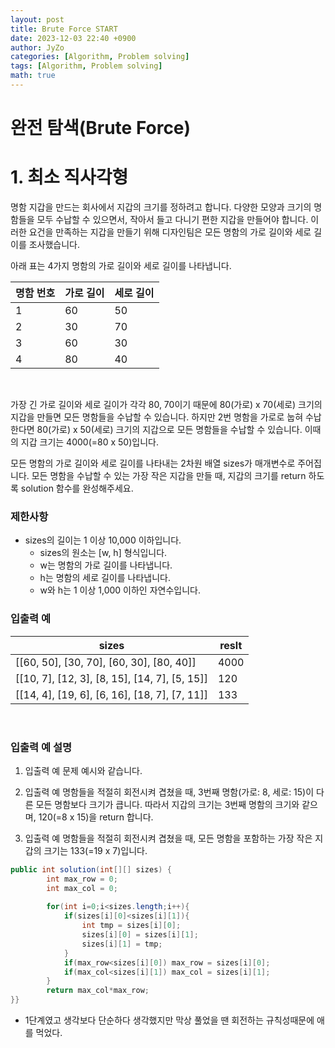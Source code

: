 ```yaml
---
layout: post
title: Brute Force START
date: 2023-12-03 22:40 +0900
author: JyZo
categories: [Algorithm, Problem solving]
tags: [Algorithm, Problem solving]
math: true
---
```



# 완전 탐색(Brute Force)

# 1. 최소 직사각형
명함 지갑을 만드는 회사에서 지갑의 크기를 정하려고 합니다. 다양한 모양과 크기의 명함들을 모두 수납할 수 있으면서, 작아서 들고 다니기 편한 지갑을 만들어야 합니다. 이러한 요건을 만족하는 지갑을 만들기 위해 디자인팀은 모든 명함의 가로 길이와 세로 길이를 조사했습니다.

아래 표는 4가지 명함의 가로 길이와 세로 길이를 나타냅니다.

|명함 번호 | 가로 길이 | 세로 길이|
|----|----|----|	
| 1 | 60 | 50 |
| 2 | 30 | 70 |
| 3 | 60 | 30 | 
| 4 | 80 | 40 |

<br/>

가장 긴 가로 길이와 세로 길이가 각각 80, 70이기 때문에 80(가로) x 70(세로) 크기의 지갑을 만들면 모든 명함들을 수납할 수 있습니다. 하지만 2번 명함을 가로로 눕혀 수납한다면 80(가로) x 50(세로) 크기의 지갑으로 모든 명함들을 수납할 수 있습니다. 이때의 지갑 크기는 4000(=80 x 50)입니다.

모든 명함의 가로 길이와 세로 길이를 나타내는 2차원 배열 sizes가 매개변수로 주어집니다. 모든 명함을 수납할 수 있는 가장 작은 지갑을 만들 때, 지갑의 크기를 return 하도록 solution 함수를 완성해주세요.

### 제한사항
- sizes의 길이는 1 이상 10,000 이하입니다.
    - sizes의 원소는 [w, h] 형식입니다.
    - w는 명함의 가로 길이를 나타냅니다.
    - h는 명함의 세로 길이를 나타냅니다.
    - w와 h는 1 이상 1,000 이하인 자연수입니다.

### 입출력 예
| sizes | reslt |
|----|----|
| [[60, 50], [30, 70], [60, 30], [80, 40]] | 4000 |
| [[10, 7], [12, 3], [8, 15], [14, 7], [5, 15]] | 120 |
| [[14, 4], [19, 6], [6, 16], [18, 7], [7, 11]] | 133 |

<br/>

### 입출력 예 설명
1. 입출력 예
문제 예시와 같습니다.

2. 입출력 예 
명함들을 적절히 회전시켜 겹쳤을 때, 3번째 명함(가로: 8, 세로: 15)이 다른 모든 명함보다 크기가 큽니다. 따라서 지갑의 크기는 3번째 명함의 크기와 같으며, 120(=8 x 15)을 return 합니다.

3. 입출력 예 
명함들을 적절히 회전시켜 겹쳤을 때, 모든 명함을 포함하는 가장 작은 지갑의 크기는 133(=19 x 7)입니다.


```java
public int solution(int[][] sizes) {
        int max_row = 0; 
        int max_col = 0; 
        
        for(int i=0;i<sizes.length;i++){ 
            if(sizes[i][0]<sizes[i][1]){
                int tmp = sizes[i][0];
                sizes[i][0] = sizes[i][1];
                sizes[i][1] = tmp;
            }
            if(max_row<sizes[i][0]) max_row = sizes[i][0]; 
            if(max_col<sizes[i][1]) max_col = sizes[i][1]; 
        }
        return max_col*max_row; 
}}
```
- 1단계였고 생각보다 단순하다 생각했지만 막상 풀었을 땐 회전하는 규칙성때문에 애를 먹었다. 

<br/>

